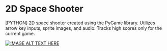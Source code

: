# 2D Space Shooter
[PYTHON] 2D space shooter created using the PyGame library. Utilizes arrow key inputs, sprite images, and audio. Tracks high scores only for the current game.

[![IMAGE ALT TEXT HERE](https://img.youtube.com/vi/BEjD5SAoTZw/0.jpg)](https://www.youtube.com/watch?v=BEjD5SAoTZw)
